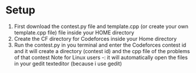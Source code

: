 # Setup
1. First download the contest.py file and template.cpp (or create your own template.cpp file) file inside your HOME directory
2. Create the CF directory for Codeforces inside your Home directory
2. Run the contest.py in you terminal and enter the Codeforces contest id and it will create a directory (contest id) and the cpp file of the problems of that contest
Note for Linux users -: it will automatically open the files in your gedit texteditor (because i use gedit)
